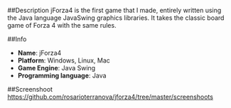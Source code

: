 ##Description
jForza4 is the first game that I made, entirely written using the Java language JavaSwing graphics libraries. It takes the classic board game of Forza 4 with the same rules.

##Info
- **Name**: jForza4
- **Platform**: Windows, Linux, Mac
- **Game Engine**: Java Swing
- **Programming language**: Java

##Screenshoot
https://github.com/rosarioterranova/jforza4/tree/master/screenshoots
